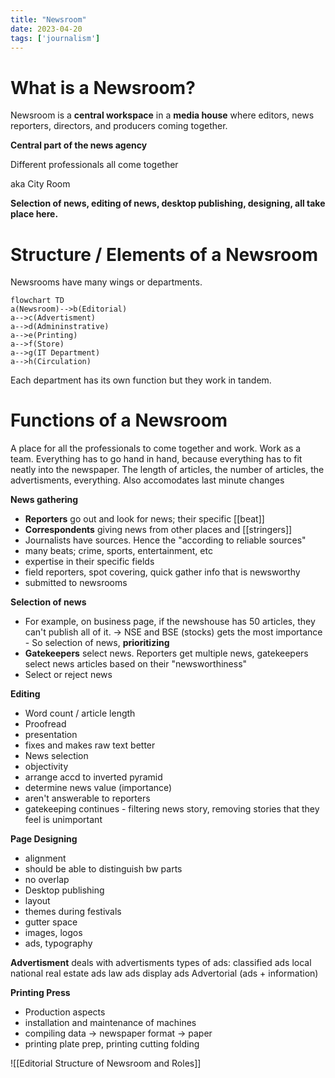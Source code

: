 ```yaml
---
title: "Newsroom"
date: 2023-04-20
tags: ['journalism']
---
```


# What is a Newsroom?

Newsroom is a **central workspace** in a **media house** where editors, news reporters, directors, and producers coming together. 

**Central part of the news agency**

Different professionals all come together 

aka City Room 

**Selection of news, editing of news, desktop publishing, designing, all take place here.** 

# Structure / Elements of a Newsroom
Newsrooms have many wings or departments. 

```mermaid
flowchart TD
a(Newsroom)-->b(Editorial)
a-->c(Advertisment)
a-->d(Admininstrative)
a-->e(Printing)
a-->f(Store)
a-->g(IT Department)
a-->h(Circulation)
```

Each department has its own function but they work in tandem. 

# Functions of a Newsroom 

A place for all the professionals to come together and work. Work as a team. Everything has to go hand in hand, because everything has to fit neatly into the newspaper. The length of articles, the number of articles, the advertisments, everything. Also accomodates last minute changes

**News gathering**
- **Reporters** go out and look for news; their specific [[beat]]
- **Correspondents** giving news from other places    and [[stringers]] 
- Journalists have sources. Hence the "according to reliable sources"
- many beats; crime, sports, entertainment, etc
- expertise in their specific fields
- field reporters, spot covering, quick gather info that is newsworthy
- submitted to newsrooms

**Selection of news**
  - For example, on business page, if the newshouse has 50 articles, they can't publish all of it.  -> NSE and BSE (stocks) gets the most importance - So selection of news, **prioritizing**
  - **Gatekeepers** select news. Reporters get multiple news, gatekeepers select news articles based on their "newsworthiness"
  - Select or reject news 

**Editing**
- Word count / article length   
- Proofread
- presentation 
- fixes and makes raw text better
- News selection
- objectivity
- arrange accd to inverted pyramid
- determine news value (importance)
- aren't answerable to reporters
- gatekeeping continues - filtering news story, removing stories that they feel is unimportant

**Page Designing**
  - alignment
  - should be able to distinguish bw parts 
  - no overlap 
  - Desktop publishing 
  - layout  
  - themes during festivals
  - gutter space
  - images, logos
  - ads, typography

**Advertisment**
deals with advertisments
types of ads: 
	classified ads
	local
	national
	real estate ads
	law ads
	display ads
	Advertorial (ads + information)


**Printing Press**
- Production aspects
- installation and maintenance of machines
- compiling data -> newspaper format -> paper
- printing plate prep, printing cutting folding

![[Editorial Structure of Newsroom and Roles]]